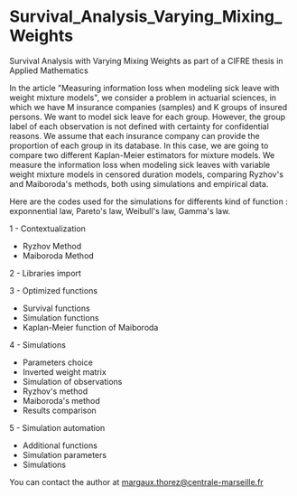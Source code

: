 # Survival_Analysis_Varying_Mixing_Weights
Survival Analysis with Varying Mixing Weights as part of a CIFRE thesis in Applied Mathematics 


In the article "Measuring information loss when modeling sick leave with weight mixture models", we consider a problem in actuarial sciences, in which we have M insurance companies (samples) and K groups of insured persons. We want to model sick leave for each group. However, the group label of each observation is not defined with certainty for confidential reasons. We assume that each insurance company can provide the proportion of each group in its database. In this case, we are going to compare two different Kaplan-Meier estimators for mixture models. We measure the information loss when modeling sick leaves with variable weight mixture models in censored duration models, comparing Ryzhov's and Maiboroda's methods, both using simulations and empirical data. 

Here are the codes used for the simulations for differents kind of function : exponnential law, Pareto's law, Weibull's law, Gamma's law. 

1 - Contextualization
 - Ryzhov Method
 - Maiboroda Method
   
2 - Libraries import

3 - Optimized functions
 - Survival functions
 - Simulation functions
 - Kaplan-Meier function of Maiboroda
   
4 - Simulations
 - Parameters choice
 - Inverted weight matrix
 - Simulation of observations
 - Ryzhov's method
 - Maiboroda's method
 - Results comparison
   
5 - Simulation automation
 - Additional functions
 - Simulation parameters
 - Simulations

You can contact the author at margaux.thorez@centrale-marseille.fr
